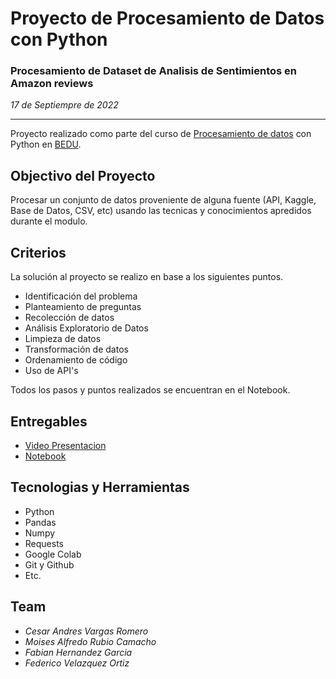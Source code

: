 # **Proyecto de Procesamiento de Datos con Python**

### **Procesamiento de Dataset de Analisis de Sentimientos en Amazon reviews**

*17 de Septiempre de 2022*

---
Proyecto realizado como parte del curso de [Procesamiento de datos](#) con Python en [BEDU](#).

## Objectivo del Proyecto
Procesar un conjunto de datos proveniente de alguna fuente (API, Kaggle, Base de Datos, CSV, etc) usando las tecnicas y conocimientos apredidos durante el modulo.

## Criterios
La solución al proyecto se realizo en base a los siguientes puntos.
* Identificación del problema
* Planteamiento de preguntas
* Recolección de datos
* Análisis Exploratorio de Datos
* Limpieza de datos
* Transformación de datos
* Ordenamiento de código
* Uso de API's

Todos los pasos y puntos realizados se encuentran en el Notebook.
## Entregables
* [Video Presentacion](#)
* [Notebook](https://colab.research.google.com/drive/1E8fOJsOZ9_SJPGRffquQSVwHfttUVlA7#scrollTo=-PICckQzVgW-)

## Tecnologias y Herramientas
* Python
* Pandas
* Numpy
* Requests
* Google Colab
* Git y Github
* Etc.

## Team
- *Cesar Andres Vargas Romero*
- *Moises Alfredo Rubio Camacho*
- *Fabian Hernandez Garcia*
- *Federico Velazquez Ortiz*
